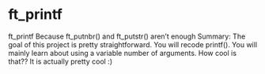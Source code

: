 # ft_printf
ft_printf Because ft_putnbr() and ft_putstr() aren’t enough Summary: The goal of this project is pretty straightforward. You will recode printf(). You will mainly learn about using a variable number of arguments. How cool is that?? It is actually pretty cool :)
